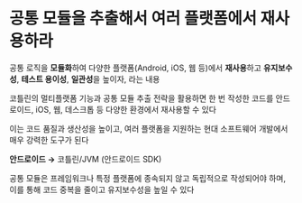 # 공통 모듈을 추출해서 여러 플랫폼에서 재사용하라

공통 로직을 **모듈화**하여 다양한 플랫폼(Android, iOS, 웹 등)에서 **재사용**하고 **유지보수성**, **테스트 용이성**, **일관성**을 높이자, 라는 내용

코틀린의 멀티플랫폼 기능과 공통 모듈 추출 전략을 활용하면 한 번 작성한 코드를 안드로이드, iOS, 웹, 데스크톱 등 다양한 환경에서 재사용할 수 있다

이는 코드 품질과 생산성을 높이고, 여러 플랫폼을 지원하는 현대 소프트웨어 개발에서 매우 강력한 도구가 된다

**안드로이드 →** 코틀린/JVM (안드로이드 SDK)

공통 모듈은 프레임워크나 특정 플랫폼에 종속되지 않고 독립적으로 작성되어야 하며, 이를 통해 코드 중복을 줄이고 유지보수성을 높일 수 있다